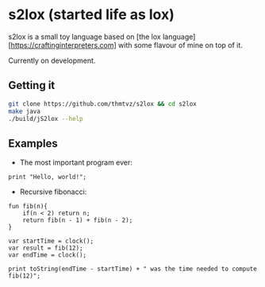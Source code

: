 # s2lox (started life as lox)

s2lox is a small toy language based on [the lox language][https://craftinginterpreters.com] with some 
flavour of mine on top of it.


Currently on development.

## Getting it

```sh
git clone https://github.com/thmtvz/s2lox && cd s2lox
make java
./build/jS2lox --help
```

## Examples

- The most important program ever:
```
print "Hello, world!";
```

- Recursive fibonacci:
```
fun fib(n){
	if(n < 2) return n;
	return fib(n - 1) + fib(n - 2);
}

var startTime = clock();
var result = fib(12);
var endTime = clock();

print toString(endTime - startTime) + " was the time needed to compute fib(12)";
```
